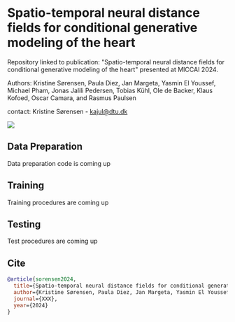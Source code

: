 # Spatio-temporal neural distance fields for conditional generative modeling of the heart
Repository linked to publication: "Spatio-temporal neural distance fields for conditional generative modeling of the heart" presented at MICCAI 2024. 

Authors: Kristine Sørensen, Paula Diez, Jan Margeta, Yasmin El Youssef, Michael Pham, Jonas Jalili Pedersen, Tobias Kühl, Ole de Backer, Klaus Kofoed, Oscar Camara, and Rasmus Paulsen

contact: Kristine Sørensen - kajul@dtu.dk

![](https://github.com/kristineaajuhl/spatio_temporal_generative_cardiac_model/blob/main/normal_cropped.gif)

## Data Preparation
Data preparation code is coming up

## Training
Training procedures are coming up

## Testing
Test procedures are coming up

## Cite

```bibtex
@article{sorensen2024,
  title={Spatio-temporal neural distance fields for conditional generative modeling of the heart},
  author={Kristine Sørensen, Paula Diez, Jan Margeta, Yasmin El Youssef, Michael Pham, Jonas Jalili Pedersen, Tobias Kühl, Ole de Backer, Klaus Kofoed, Oscar Camara, and Rasmus Paulsen},
  journal={XXX},
  year={2024}
}
